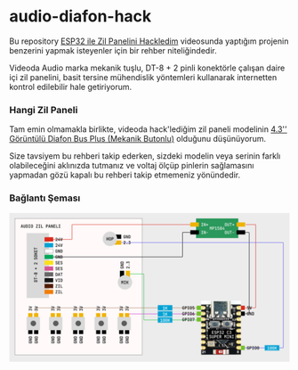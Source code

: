# audio-diafon-hack

Bu repository [ESP32 ile Zil Panelini Hackledim](https://www.youtube.com/watch?v=hRlOE7X7TNE) videosunda yaptığım projenin benzerini yapmak isteyenler için bir rehber niteliğindedir.

Videoda Audio marka mekanik tuşlu, DT-8 + 2 pinli konektörle çalışan daire içi zil panelini, basit tersine mühendislik yöntemleri kullanarak internetten kontrol edilebilir hale getiriyorum.

### Hangi Zil Paneli
Tam emin olmamakla birlikte, videoda hack'lediğim zil paneli modelinin [4.3'' Görüntülü Diafon Bus Plus (Mekanik Butonlu)](https://www.audio.com.tr/urunler/goruntulu-diafon/yeni-bus-plus/4-3-goruntulu-diafon-bus-plus-mekanik-butonlu/) olduğunu düşünüyorum.

Size tavsiyem bu rehberi takip ederken, sizdeki modelin veya serinin farklı olabileceğini aklınızda tutmanız ve voltaj ölçüp pinlerin sağlamasını yapmadan gözü kapalı bu rehberi takip etmemeniz yönündedir.

### Bağlantı Şeması

![](schema.png)
